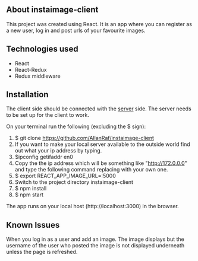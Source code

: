 ## About instaimage-client

This project was created using React. It is an app where you can register as a new user, log in and post urls of your favourite images.

## Technologies used

- React
- React-Redux
- Redux middleware

## Installation

The client side should be connected with the [server](https://github.com/AllanRaf/instaimage-server) side. The server needs to be set up for the client to work.

On your terminal run the following (excluding the \$ sign):

1. $ git clone https://github.com/AllanRaf/instaimage-client
2. If you want to make your local server available to the outside world find out what your ip address by typing.
3. $ipconfig getifaddr en0
4. Copy the the ip address which will be something like "http://172.0.0.0" and type the following command replacing <YOUR IP ADDRESS> with your own one.
5. $ export REACT_APP_IMAGE_URL=<YOUR IP ADDRESS>:5000
6. Switch to the project directory instaimage-client
7. $ npm install
8. $ npm start

The app runs on your local host (http://localhost:3000) in the browser.

## Known Issues

When you log in as a user and add an image. The image displays but the username of the user who posted the image is not displayed underneath unless the page is refreshed.
